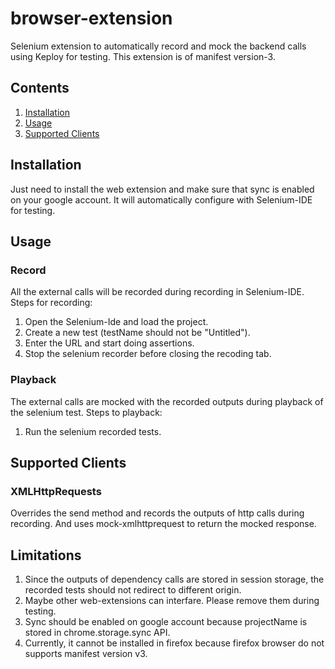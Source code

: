 # browser-extension
Selenium extension to automatically record and mock the backend calls using Keploy for testing.
This extension is of manifest version-3.  

## Contents
1. [Installation](#installation)
2. [Usage](#usage)
3. [Supported Clients](#supported-clients)

## Installation
Just need to install the web extension and make sure that sync is enabled on your google 
account. It will automatically configure with Selenium-IDE for testing.

## Usage
### Record
All the external calls will be recorded during recording in Selenium-IDE. Steps for recording:
1. Open the Selenium-Ide and load the project.
2. Create a new test (testName should not be "Untitled").
3. Enter the URL and start doing assertions.
4. Stop the selenium recorder before closing the recoding tab.

### Playback
The external calls are mocked with the recorded outputs during playback of the selenium test. Steps to playback:
1. Run the selenium recorded tests.

## Supported Clients
### XMLHttpRequests 
Overrides the send method and records the outputs of http calls during recording. And uses mock-xmlhttprequest 
to return the mocked response.

## Limitations
1. Since the outputs of dependency calls are stored in session storage, the recorded tests should not redirect to different origin.
2. Maybe other web-extensions can interfare. Please remove them during testing.
3. Sync should be enabled on google account because projectName is stored in chrome.storage.sync API.
4. Currently, it cannot be installed in firefox because firefox browser do not supports manifest version v3.
